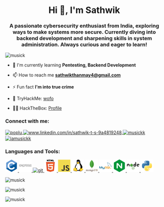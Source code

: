<h1 align="center">Hi 👋, I'm Sathwik</h1>
<h3 align="center">A passionate cybersecurity enthusiast from India, exploring ways to make systems more secure. Currently diving into backend development and sharpening skills in system administration. Always curious and eager to learn!</h3>

<p align="left">
  <img src="https://komarev.com/ghpvc/?username=musick&label=Profile%20views&color=0e75b6&style=flat" alt="musick" />
</p>

- 🌱 I'm currently learning **Pentesting, Backend Development**

- 📫 How to reach me **sathwikthanmay4@gmail.com**

- ⚡ Fun fact **I'm into true crime**

- 🏁 TryHackMe: [wofo](https://tryhackme.com/r/p/wofo)

- 🏴‍☠️ HackTheBox: [Profile](https://app.hackthebox.com/profile/1861382)

<h3 align="left">Connect with me:</h3>
<p align="left">
  <a href="https://dev.to/poplu" target="blank">
    <img align="center" src="https://raw.githubusercontent.com/rahuldkjain/github-profile-readme-generator/master/src/images/icons/Social/devto.svg" alt="poplu" height="30" width="40" />
  </a>
  <a href="https://linkedin.com/in/www.linkedin.com/in/sathwik-t-s-9a4819248" target="blank">
    <img align="center" src="https://raw.githubusercontent.com/rahuldkjain/github-profile-readme-generator/master/src/images/icons/Social/linked-in-alt.svg" alt="www.linkedin.com/in/sathwik-t-s-9a4819248" height="30" width="40" />
  </a>
  <a href="https://www.leetcode.com/musickk" target="blank">
    <img align="center" src="https://raw.githubusercontent.com/rahuldkjain/github-profile-readme-generator/master/src/images/icons/Social/leet-code.svg" alt="musickk" height="30" width="40" />
  </a>
  <a href="https://discord.gg/iamusickk" target="blank">
    <img align="center" src="https://raw.githubusercontent.com/rahuldkjain/github-profile-readme-generator/master/src/images/icons/Social/discord.svg" alt="iamusickk" height="30" width="40" />
  </a>
</p>

<h3 align="left">Languages and Tools:</h3>
<p align="left">
  <a href="https://www.cprogramming.com/" target="_blank" rel="noreferrer">
    <img src="https://raw.githubusercontent.com/devicons/devicon/master/icons/c/c-original.svg" alt="c" width="40" height="40"/>
  </a>
  <a href="https://expressjs.com" target="_blank" rel="noreferrer">
    <img src="https://raw.githubusercontent.com/devicons/devicon/master/icons/express/express-original-wordmark.svg" alt="express" width="40" height="40"/>
  </a>
  <a href="https://git-scm.com/" target="_blank" rel="noreferrer">
    <img src="https://www.vectorlogo.zone/logos/git-scm/git-scm-icon.svg" alt="git" width="40" height="40"/>
  </a>
  <a href="https://www.w3.org/html/" target="_blank" rel="noreferrer">
    <img src="https://raw.githubusercontent.com/devicons/devicon/master/icons/html5/html5-original-wordmark.svg" alt="html5" width="40" height="40"/>
  </a>
  <a href="https://developer.mozilla.org/en-US/docs/Web/JavaScript" target="_blank" rel="noreferrer">
    <img src="https://raw.githubusercontent.com/devicons/devicon/master/icons/javascript/javascript-original.svg" alt="javascript" width="40" height="40"/>
  </a>
  <a href="https://www.linux.org/" target="_blank" rel="noreferrer">
    <img src="https://raw.githubusercontent.com/devicons/devicon/master/icons/linux/linux-original.svg" alt="linux" width="40" height="40"/>
  </a>
  <a href="https://www.mongodb.com/" target="_blank" rel="noreferrer">
    <img src="https://raw.githubusercontent.com/devicons/devicon/master/icons/mongodb/mongodb-original-wordmark.svg" alt="mongodb" width="40" height="40"/>
  </a>
  <a href="https://www.mysql.com/" target="_blank" rel="noreferrer">
    <img src="https://raw.githubusercontent.com/devicons/devicon/master/icons/mysql/mysql-original-wordmark.svg" alt="mysql" width="40" height="40"/>
  </a>
  <a href="https://www.nginx.com" target="_blank" rel="noreferrer">
    <img src="https://raw.githubusercontent.com/devicons/devicon/master/icons/nginx/nginx-original.svg" alt="nginx" width="40" height="40"/>
  </a>
  <a href="https://nodejs.org" target="_blank" rel="noreferrer">
    <img src="https://raw.githubusercontent.com/devicons/devicon/master/icons/nodejs/nodejs-original-wordmark.svg" alt="nodejs" width="40" height="40"/>
  </a>
  <a href="https://www.python.org" target="_blank" rel="noreferrer">
    <img src="https://raw.githubusercontent.com/devicons/devicon/master/icons/python/python-original.svg" alt="python" width="40" height="40"/>
  </a>
</p>

<p align="left">
  <img src="https://github-readme-stats.vercel.app/api/top-langs?username=musick&show_icons=true&locale=en&layout=compact" alt="musick" />
</p>

<p align="left">
  <img src="https://github-readme-stats.vercel.app/api?username=musick&show_icons=true&locale=en" alt="musick" />
</p>

<p align="left">
  <img src="https://github-readme-streak-stats.herokuapp.com/?user=musick&" alt="musick" />
</p>
